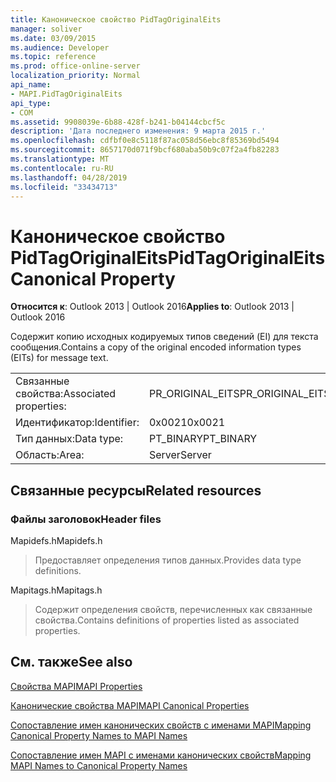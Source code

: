 ```yaml
---
title: Каноническое свойство PidTagOriginalEits
manager: soliver
ms.date: 03/09/2015
ms.audience: Developer
ms.topic: reference
ms.prod: office-online-server
localization_priority: Normal
api_name:
- MAPI.PidTagOriginalEits
api_type:
- COM
ms.assetid: 9908039e-6b88-428f-b241-b04144cbcf5c
description: 'Дата последнего изменения: 9 марта 2015 г.'
ms.openlocfilehash: cdfbf0e8c5118f87ac058d56ebc8f85369bd5494
ms.sourcegitcommit: 8657170d071f9bcf680aba50b9c07f2a4fb82283
ms.translationtype: MT
ms.contentlocale: ru-RU
ms.lasthandoff: 04/28/2019
ms.locfileid: "33434713"
---
```

# <a name="pidtagoriginaleits-canonical-property"></a><span data-ttu-id="7058e-103">Каноническое свойство PidTagOriginalEits</span><span class="sxs-lookup"><span data-stu-id="7058e-103">PidTagOriginalEits Canonical Property</span></span>

  
  
<span data-ttu-id="7058e-104">**Относится к**: Outlook 2013 | Outlook 2016</span><span class="sxs-lookup"><span data-stu-id="7058e-104">**Applies to**: Outlook 2013 | Outlook 2016</span></span> 
  
<span data-ttu-id="7058e-105">Содержит копию исходных кодируемых типов сведений (EI) для текста сообщения.</span><span class="sxs-lookup"><span data-stu-id="7058e-105">Contains a copy of the original encoded information types (EITs) for message text.</span></span>
  
|||
|:-----|:-----|
|<span data-ttu-id="7058e-106">Связанные свойства:</span><span class="sxs-lookup"><span data-stu-id="7058e-106">Associated properties:</span></span>  <br/> |<span data-ttu-id="7058e-107">PR_ORIGINAL_EITS</span><span class="sxs-lookup"><span data-stu-id="7058e-107">PR_ORIGINAL_EITS</span></span>  <br/> |
|<span data-ttu-id="7058e-108">Идентификатор:</span><span class="sxs-lookup"><span data-stu-id="7058e-108">Identifier:</span></span>  <br/> |<span data-ttu-id="7058e-109">0x0021</span><span class="sxs-lookup"><span data-stu-id="7058e-109">0x0021</span></span>  <br/> |
|<span data-ttu-id="7058e-110">Тип данных:</span><span class="sxs-lookup"><span data-stu-id="7058e-110">Data type:</span></span>  <br/> |<span data-ttu-id="7058e-111">PT_BINARY</span><span class="sxs-lookup"><span data-stu-id="7058e-111">PT_BINARY</span></span>  <br/> |
|<span data-ttu-id="7058e-112">Область:</span><span class="sxs-lookup"><span data-stu-id="7058e-112">Area:</span></span>  <br/> |<span data-ttu-id="7058e-113">Server</span><span class="sxs-lookup"><span data-stu-id="7058e-113">Server</span></span>  <br/> |
   
## <a name="related-resources"></a><span data-ttu-id="7058e-114">Связанные ресурсы</span><span class="sxs-lookup"><span data-stu-id="7058e-114">Related resources</span></span>

### <a name="header-files"></a><span data-ttu-id="7058e-115">Файлы заголовок</span><span class="sxs-lookup"><span data-stu-id="7058e-115">Header files</span></span>

<span data-ttu-id="7058e-116">Mapidefs.h</span><span class="sxs-lookup"><span data-stu-id="7058e-116">Mapidefs.h</span></span>
  
> <span data-ttu-id="7058e-117">Предоставляет определения типов данных.</span><span class="sxs-lookup"><span data-stu-id="7058e-117">Provides data type definitions.</span></span>
    
<span data-ttu-id="7058e-118">Mapitags.h</span><span class="sxs-lookup"><span data-stu-id="7058e-118">Mapitags.h</span></span>
  
> <span data-ttu-id="7058e-119">Содержит определения свойств, перечисленных как связанные свойства.</span><span class="sxs-lookup"><span data-stu-id="7058e-119">Contains definitions of properties listed as associated properties.</span></span>
    
## <a name="see-also"></a><span data-ttu-id="7058e-120">См. также</span><span class="sxs-lookup"><span data-stu-id="7058e-120">See also</span></span>



[<span data-ttu-id="7058e-121">Свойства MAPI</span><span class="sxs-lookup"><span data-stu-id="7058e-121">MAPI Properties</span></span>](mapi-properties.md)
  
[<span data-ttu-id="7058e-122">Канонические свойства MAPI</span><span class="sxs-lookup"><span data-stu-id="7058e-122">MAPI Canonical Properties</span></span>](mapi-canonical-properties.md)
  
[<span data-ttu-id="7058e-123">Сопоставление имен канонических свойств с именами MAPI</span><span class="sxs-lookup"><span data-stu-id="7058e-123">Mapping Canonical Property Names to MAPI Names</span></span>](mapping-canonical-property-names-to-mapi-names.md)
  
[<span data-ttu-id="7058e-124">Сопоставление имен MAPI с именами канонических свойств</span><span class="sxs-lookup"><span data-stu-id="7058e-124">Mapping MAPI Names to Canonical Property Names</span></span>](mapping-mapi-names-to-canonical-property-names.md)


